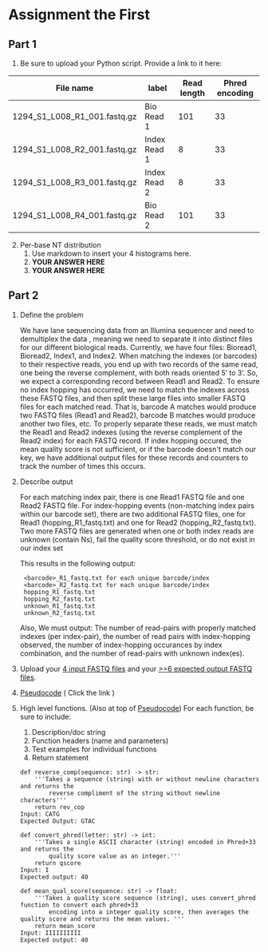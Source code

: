 # Assignment the First

## Part 1
1. Be sure to upload your Python script. Provide a link to it here:

| File name | label | Read length | Phred encoding |
|---|---|---|---|
| 1294_S1_L008_R1_001.fastq.gz | Bio Read 1 | 101 | 33 |
| 1294_S1_L008_R2_001.fastq.gz | Index Read 1 | 8 | 33 |
| 1294_S1_L008_R3_001.fastq.gz | Index Read 2 | 8 | 33 |
| 1294_S1_L008_R4_001.fastq.gz | Bio Read 2 | 101 | 33 |

2. Per-base NT distribution
    1. Use markdown to insert your 4 histograms here.
    2. **YOUR ANSWER HERE**
    3. **YOUR ANSWER HERE**
    
## Part 2
1. Define the problem

    We have lane sequencing data from an Illumina sequencer and need to demultiplex the data , meaning we need to separate it into distinct files for our different biological reads. Currently, we have four files: Bioread1, Bioread2, Index1, and Index2. When matching the indexes (or barcodes) to their respective reads, you end up with two records of the same read, one being the reverse complement, with both reads oriented 5’ to 3’. So, we expect a corresponding record between Read1 and Read2. To ensure no index hopping has occurred, we need to match the indexes across these FASTQ files, and then split these large files into smaller FASTQ files for each matched read. That is, barcode A matches would produce two FASTQ files (Read1 and Read2), barcode B matches would produce another two files, etc. To properly separate these reads, we must match the Read1 and Read2 indexes (using the reverse complement of the Read2 index) for each FASTQ record. If index hopping occured, the mean quality score is not sufficient, or if the barcode doesn't match our key, we have additional output files for these records and counters to track the number of times this occurs. 

2. Describe output

    For each matching index pair, there is one Read1 FASTQ file and one Read2 FASTQ file.
    For index-hopping events (non-matching index pairs within our barcode set), there are two additional FASTQ files, one for Read1 (hopping_R1_fastq.txt) and one for Read2 (hopping_R2_fastq.txt).
    Two more FASTQ files are generated when one or both index reads are unknown (contain Ns), fail the quality score threshold, or do not exist in our index set

    This results in the following output:

        <barcode>_R1_fastq.txt for each unique barcode/index
        <barcode>_R2_fastq.txt for each unique barcode/index 
        hopping_R1_fastq.txt
        hopping_R2_fastq.txt
        unknown_R1_fastq.txt
        unknown_R2_fastq.txt
        
    Also, We must output:
    The number of read-pairs with properly matched indexes (per index-pair), the number of read pairs with index-hopping observed, the number of index-hopping occurances by index combination, and the number of read-pairs with unknown index(es).

3. Upload your [4 input FASTQ files](../TEST-input_FASTQ) and your [>=6 expected output FASTQ files](../TEST-output_FASTQ).

4. [Pseudocode](./Pseudocode_Outline.txt)
    ( Click the link ) 
    
5. High level functions. (Also at top of [Pseudocode](./Pseudocode_Outline.txt)) For each function, be sure to include:
    1. Description/doc string
    2. Function headers (name and parameters)
    3. Test examples for individual functions
    4. Return statement

    ```
    def reverse_comp(sequence: str) -> str:
        '''Takes a sequence (string) with or without newline characters and returns the 
            reverse compliment of the string without newline characters'''
        return rev_cop
    Input: CATG
    Expected Output: GTAC

    def convert_phred(letter: str) -> int:
        '''Takes a single ASCII character (string) encoded in Phred+33 and returns the 
            quality score value as an integer.'''
        return qscore  
    Input: I
    Expected output: 40

    def mean_qual_score(sequence: str) -> float:
        '''Takes a quality score sequence (string), uses convert_phred function to convert each phred+33 
            encoding into a integer quality score, then averages the quality score and returns the mean values. '''
        return mean_score
    Input: IIIIIIIIII
    Expected output: 40
    ```



